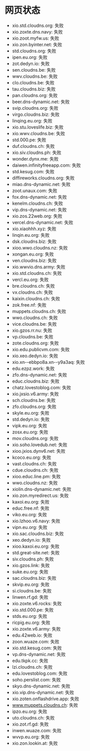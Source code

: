 # 网页状态
- xio.std.cloudns.org: 失败
- xio.zoxte.dns.navy: 失败
- xio.zoot.myfw.us: 失败
- xio.zon.byinter.net: 失败
- std.cloudns.org: 失败
- ipen.eu.org: 失败
- zot.dedyn.io: 失败
- sen.cloudns.be: 失败
- wwv.cloudns.be: 失败
- clo.cloudns.be: 失败
- tau.cloudns.biz: 失败
- pan.cloudns.org: 失败
- beer.dns-dynamic.net: 失败
- svip.cloudns.org: 失败
- virgo.cloudns.biz: 失败
- linqing.eu.org: 失败
- xio.stu.loveslife.biz: 失败
- xio.wwv.cloudns.be: 失败
- std.000.pe: 失败
- duf.cloudns.ch: 失败
- xio.siv.cloudns.ph: 失败
- wonder.dynx.me: 失败
- daiwen.infinityfreeapp.com: 失败
- std.kesug.com: 失败
- diffireworks.cloudns.org: 失败
- miao.dns-dynamic.net: 失败
- zoot.unaux.com: 失败
- fox.dns-dynamic.net: 失败
- kenelm.cloudns.ch: 失败
- vip.dns-dynamic.net: 失败
- xio.zos.22web.org: 失败
- vercel.dns-dynamic.net: 失败
- xio.xiaohhh.xyz: 失败
- linqin.eu.org: 失败
- dsk.cloudns.biz: 失败
- xioo.wwo.cloudns.nz: 失败
- xongan.eu.org: 失败
- ven.cloudns.biz: 失败
- xio.wwvio.dns.army: 失败
- xio.std.cloudns.ch: 失败
- vercl.eu.org: 失败
- bre.cloudns.ch: 失败
- vx.cloudns.ch: 失败
- kaixin.cloudns.ch: 失败
- zok.free.nf: 失败
- muppets.cloudns.ch: 失败
- wwo.cloudns.ch: 失败
- vice.cloudns.be: 失败
- xio.gzos.rr.nu: 失败
- vp.cloudns.be: 失败
- zote.cloudns.org: 失败
- xio.edu.publicvm.com: 失败
- xio.xeo.dedyn.io: 失败
- xio.xn--ebbpo8a.xn--y9a3aq: 失败
- edu.ezpz.work: 失败
- zfo.dns-dynamic.net: 失败
- educ.cloudns.biz: 失败
- chatz.lovestoblog.com: 失败
- xio.jxsio.v6.army: 失败
- sch.cloudns.be: 失败
- zfo.cloudns.org: 失败
- skyle.eu.org: 失败
- std.dedyn.io: 失败
- vipk.eu.org: 失败
- zosx.eu.org: 失败
- mov.cloudns.org: 失败
- xio.soho.lovedub.net: 失败
- xioo.jxios.dynv6.net: 失败
- kcoco.eu.org: 失败
- vast.cloudns.ch: 失败
- cdue.cloudns.ch: 失败
- xioo.educ.line.pm: 失败
- wwo.cloudns.nz: 失败
- xiolin.dns-dynamic.net: 失败
- xio.zon.myredirect.us: 失败
- kaxoi.eu.org: 失败
- educ.free.nf: 失败
- viko.eu.org: 失败
- xio.lzhoo.v6.navy: 失败
- vipn.eu.org: 失败
- xio.sac.cloudns.biz: 失败
- xeo.dedyn.io: 失败
- xioo.kaxoi.eu.org: 失败
- std.great-site.net: 失败
- siv.cloudns.ph: 失败
- xio.gzos.link: 失败
- suke.eu.org: 失败
- sac.cloudns.biz: 失败
- skvip.eu.org: 失败
- si.cloudns.be: 失败
- linwen.rf.gd: 失败
- xio.zoxte.v6.rocks: 失败
- xio.std.000.pe: 失败
- stds.eu.org: 失败
- ricpig.eu.org: 失败
- xio.zoxte.v6.army: 失败
- edu.42web.io: 失败
- zoon.wuaze.com: 失败
- xio.std.kesug.com: 失败
- vp.dns-dynamic.net: 失败
- edu.tkpk.cc: 失败
- lzi.cloudns.ch: 失败
- edu.lovestoblog.com: 失败
- soho.perslist.com: 失败
- skyo.dns-dynamic.net: 失败
- xio.vip.dns-dynamic.net: 失败
- xio.zoten.onflashdrive.app: 失败
- www.muppets.cloudns.ch: 失败
- ipzo.eu.org: 失败
- uto.cloudns.ch: 失败
- xio.zot.rf.gd: 失败
- inwen.wuaze.com: 失败
- wvvp.eu.org: 失败
- xio.zon.lookin.at: 失败
